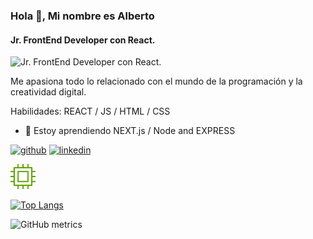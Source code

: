 ### Hola 👋, Mi nombre es Alberto
#### Jr. FrontEnd Developer  con React.
![Jr. FrontEnd Developer  con React.](https://www.freewebsolution.it/wp-content/uploads/2019/12/react.jpg)

Me apasiona todo lo relacionado con el mundo de la programación y la creatividad digital.

Habilidades: REACT / JS / HTML / CSS 

- 🌱 Estoy aprendiendo NEXT.js / Node and EXPRESS 


[<img src='https://cdn.jsdelivr.net/npm/simple-icons@3.0.1/icons/github.svg' alt='github' height='40'>](https://github.com/APC9)  [<img src='https://cdn.jsdelivr.net/npm/simple-icons@3.0.1/icons/linkedin.svg' alt='linkedin' height='40'>](https://www.linkedin.com/in//alberto-antonio-peña-castillo-45bb1225a//)  

<a href='https://docs.github.com/en/developers'><img src='https://raw.githubusercontent.com/acervenky/animated-github-badges/master/assets/devbadge.gif' width='40' height='40'></a> 

[![Top Langs](https://github-readme-stats.vercel.app/api/top-langs/?username=APC9)](https://github.com/anuraghazra/github-readme-stats)

![GitHub metrics](https://metrics.lecoq.io/APC9)  

